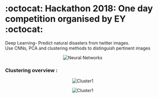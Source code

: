 # :octocat: Hackathon 2018: One day competition organised by EY :octocat:
Deep Learning- Predict natural disasters from twitter images.<br> Use CNNs, PCA and clustering methods to distinguish pertinent images <br> 
<p align="center">
  <img src="https://github.com/wlambert01/Hackathon2K18/blob/master/docs/DL.gif" title="Neural Networks">
</p>

### Clustering overview :
<p align="center">
  <img src="https://github.com/wlambert01/Hackathon2K18/blob/master/docs/Cluster2.png" title="Cluster1">
</p>
<p align="center">
  <img src="https://github.com/wlambert01/Hackathon2K18/blob/master/docs/Cluster1.png" title="Cluster1">
</p>


